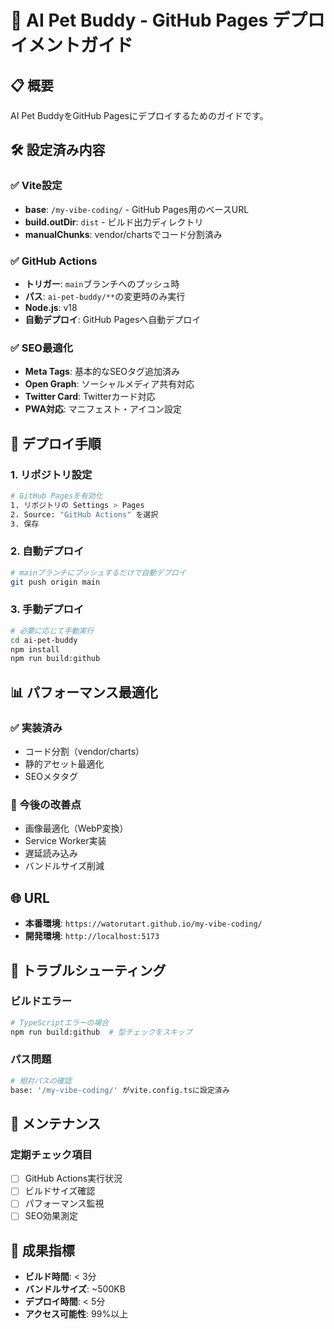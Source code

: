 # 🚀 AI Pet Buddy - GitHub Pages デプロイメントガイド

## 📋 概要
AI Pet BuddyをGitHub Pagesにデプロイするためのガイドです。

## 🛠️ 設定済み内容

### ✅ Vite設定
- **base**: `/my-vibe-coding/` - GitHub Pages用のベースURL
- **build.outDir**: `dist` - ビルド出力ディレクトリ
- **manualChunks**: vendor/chartsでコード分割済み

### ✅ GitHub Actions
- **トリガー**: `main`ブランチへのプッシュ時
- **パス**: `ai-pet-buddy/**`の変更時のみ実行
- **Node.js**: v18
- **自動デプロイ**: GitHub Pagesへ自動デプロイ

### ✅ SEO最適化
- **Meta Tags**: 基本的なSEOタグ追加済み
- **Open Graph**: ソーシャルメディア共有対応
- **Twitter Card**: Twitterカード対応
- **PWA対応**: マニフェスト・アイコン設定

## 🚀 デプロイ手順

### 1. リポジトリ設定
```bash
# GitHub Pagesを有効化
1. リポジトリの Settings > Pages
2. Source: "GitHub Actions" を選択
3. 保存
```

### 2. 自動デプロイ
```bash
# mainブランチにプッシュするだけで自動デプロイ
git push origin main
```

### 3. 手動デプロイ
```bash
# 必要に応じて手動実行
cd ai-pet-buddy
npm install
npm run build:github
```

## 📊 パフォーマンス最適化

### ✅ 実装済み
- コード分割（vendor/charts）
- 静的アセット最適化
- SEOメタタグ

### 🔄 今後の改善点
- 画像最適化（WebP変換）
- Service Worker実装
- 遅延読み込み
- バンドルサイズ削減

## 🌐 URL
- **本番環境**: `https://watorutart.github.io/my-vibe-coding/`
- **開発環境**: `http://localhost:5173`

## 🔧 トラブルシューティング

### ビルドエラー
```bash
# TypeScriptエラーの場合
npm run build:github  # 型チェックをスキップ
```

### パス問題
```bash
# 相対パスの確認
base: '/my-vibe-coding/' がvite.config.tsに設定済み
```

## 📝 メンテナンス

### 定期チェック項目
- [ ] GitHub Actions実行状況
- [ ] ビルドサイズ確認
- [ ] パフォーマンス監視
- [ ] SEO効果測定

## 🎯 成果指標
- **ビルド時間**: < 3分
- **バンドルサイズ**: ~500KB
- **デプロイ時間**: < 5分
- **アクセス可能性**: 99%以上